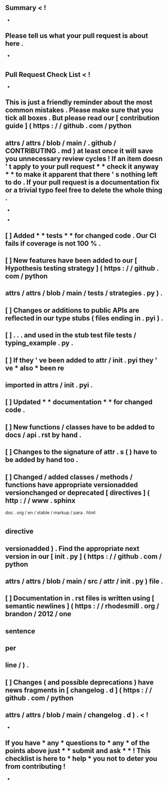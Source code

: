 #
Summary
<
!
-
-
Please
tell
us
what
your
pull
request
is
about
here
.
-
-
>
#
Pull
Request
Check
List
<
!
-
-
This
is
just
a
friendly
reminder
about
the
most
common
mistakes
.
Please
make
sure
that
you
tick
all
boxes
.
But
please
read
our
[
contribution
guide
]
(
https
:
/
/
github
.
com
/
python
-
attrs
/
attrs
/
blob
/
main
/
.
github
/
CONTRIBUTING
.
md
)
at
least
once
it
will
save
you
unnecessary
review
cycles
!
If
an
item
doesn
'
t
apply
to
your
pull
request
*
*
check
it
anyway
*
*
to
make
it
apparent
that
there
'
s
nothing
left
to
do
.
If
your
pull
request
is
a
documentation
fix
or
a
trivial
typo
feel
free
to
delete
the
whole
thing
.
-
-
>
-
[
]
Added
*
*
tests
*
*
for
changed
code
.
Our
CI
fails
if
coverage
is
not
100
%
.
-
[
]
New
features
have
been
added
to
our
[
Hypothesis
testing
strategy
]
(
https
:
/
/
github
.
com
/
python
-
attrs
/
attrs
/
blob
/
main
/
tests
/
strategies
.
py
)
.
-
[
]
Changes
or
additions
to
public
APIs
are
reflected
in
our
type
stubs
(
files
ending
in
.
pyi
)
.
-
[
]
.
.
.
and
used
in
the
stub
test
file
tests
/
typing_example
.
py
.
-
[
]
If
they
'
ve
been
added
to
attr
/
__init__
.
pyi
they
'
ve
*
also
*
been
re
-
imported
in
attrs
/
__init__
.
pyi
.
-
[
]
Updated
*
*
documentation
*
*
for
changed
code
.
-
[
]
New
functions
/
classes
have
to
be
added
to
docs
/
api
.
rst
by
hand
.
-
[
]
Changes
to
the
signature
of
attr
.
s
(
)
have
to
be
added
by
hand
too
.
-
[
]
Changed
/
added
classes
/
methods
/
functions
have
appropriate
versionadded
versionchanged
or
deprecated
[
directives
]
(
http
:
/
/
www
.
sphinx
-
doc
.
org
/
en
/
stable
/
markup
/
para
.
html
#
directive
-
versionadded
)
.
Find
the
appropriate
next
version
in
our
[
__init__
.
py
]
(
https
:
/
/
github
.
com
/
python
-
attrs
/
attrs
/
blob
/
main
/
src
/
attr
/
__init__
.
py
)
file
.
-
[
]
Documentation
in
.
rst
files
is
written
using
[
semantic
newlines
]
(
https
:
/
/
rhodesmill
.
org
/
brandon
/
2012
/
one
-
sentence
-
per
-
line
/
)
.
-
[
]
Changes
(
and
possible
deprecations
)
have
news
fragments
in
[
changelog
.
d
]
(
https
:
/
/
github
.
com
/
python
-
attrs
/
attrs
/
blob
/
main
/
changelog
.
d
)
.
<
!
-
-
If
you
have
*
any
*
questions
to
*
any
*
of
the
points
above
just
*
*
submit
and
ask
*
*
!
This
checklist
is
here
to
*
help
*
you
not
to
deter
you
from
contributing
!
-
-
>
